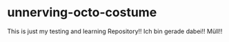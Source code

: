 unnerving-octo-costume
======================
This is just my testing and learning Repository!!
Ich bin gerade dabei!!
Müll!!
